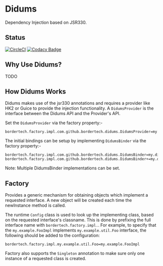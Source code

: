 # Didums
Dependency Injection based on JSR330.

## Status

[![CircleCI](https://circleci.com/gh/BorderTech/didums.svg?style=svg)](https://circleci.com/gh/BorderTech/didums)
[![Codacy Badge](https://api.codacy.com/project/badge/Grade/60fbedbceee84805a244d89182a41310)](https://www.codacy.com/app/BorderTech/didums?utm_source=github.com&amp;utm_medium=referral&amp;utm_content=BorderTech/didums&amp;utm_campaign=Badge_Grade)

## Why Use Didums?
TODO

## How Didums Works

Didums makes use of the jsr330 annotations and requires a provider like HK2 or Guice to provide the injection
functionality. A `DidumsProvider` is the interface between the Didums API and the Provider's API.

Set the `DidumsProvider` via the factory property:-
```
bordertech.factory.impl.com.github.bordertech.didums.DidumsProvider=my.didums.DidumsProviderImpl
```

The initial bindings can be setup by implementing `DidumsBinder` via the factory property:-
```
bordertech.factory.impl.com.github.bordertech.didums.DidumsBinder=my.didums.DidumsBinder1
bordertech.factory.impl.com.github.bordertech.didums.DidumsBinder+=my.didums.DidumsBinder2
```

Note: Multiple DidumsBinder implementations can be set.

## Factory
Provides a generic mechanism for obtaining objects which implement a requested interface. A new object will be
created each time the newInstance method is called.

The runtime `Config` class is used to look up the implementing class, based on the requested interface's
classname. This is done by prefixing the full interface name with `bordertech.factory.impl.`. For example, to specify
that the `my.example.FooImpl` implements `my.example.util.Foo` interface, the following should be added to the
configuration:
```
bordertech.factory.impl.my.example.util.Foo=my.example.FooImpl
```
Factory also supports the `Singleton` annotation to make sure only one instance of a requested class is created.

